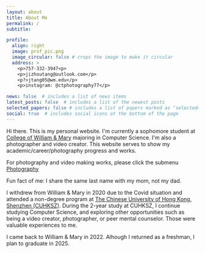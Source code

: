```yaml
---
layout: about
title: About Me
permalink: /
subtitle: 

profile:
  align: right
  image: prof_pic.png
  image_circular: false # crops the image to make it circular
  address: >
    <p>757-332-3947<p>
    <p>jizhoutang@outlook.com</p>
    <p?>jtang05@wm.edu</p>
    <p>instagram: @ctphotography77</p>

news: false  # includes a list of news items
latest_posts: false  # includes a list of the newest posts
selected_papers: false # includes a list of papers marked as "selected={true}"
social: true  # includes social icons at the bottom of the page
---
```

Hi there. This is my personal website. I'm currently a sophomore student at <a href='https://www.wm.edu/'>College of William & Mary</a> majoring in Computer Science. 
I'm also a photographer and video creator. 
This website serves to show my academic/career/photography progress and works.

For photography and video making works, please click the submenu [Photography](/photography)

Fun fact of me: 
I share the same last name with my mom, not my dad.

I withdrew from William & Mary in 2020 due to the Covid situation and attended a non-degree program at [The Chinese University of Hong Kong, Shenzhen (CUHKSZ)](https://www.cuhk.edu.cn/en). During the 2-year study at CUHKSZ, I continue studying Computer Science, and exploring other opportunities such as being a video creator, photographer, or peer mental counselor. Those were valuable experiences to me.

I came back to William & Mary in 2022. Alhough I returned as a freshman, I plan to graduate in 2025.

<!-- Write your biography here. Tell the world about yourself. Link to your favorite [subreddit](http://wm.edu). You can put a picture in, too. The code is already in, just name your picture `prof_pic.jpg` and put it in the `img/` folder. -->

<!-- Put your address / P.O. box / other info right below your picture. You can also disable any of these elements by editing `profile` property of the YAML header of your `_pages/about.md`. Edit `_bibliography/papers.bib` and Jekyll will render your [publications page](/al-folio/publications/) automatically. -->

<!-- Link to your social media connections, too. This theme is set up to use [Font Awesome icons](http://fortawesome.github.io/Font-Awesome/) and [Academicons](https://jpswalsh.github.io/academicons/), like the ones below. Add your Facebook, Twitter, LinkedIn, Google Scholar, or just disable all of them. -->
